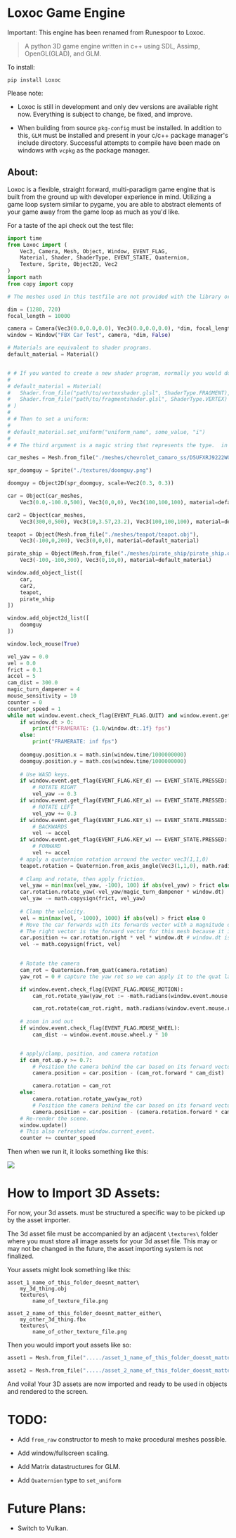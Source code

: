 # Loxoc Game Engine

Important: This engine has been renamed from Runespoor to Loxoc.

> A python 3D game engine written in c++ using SDL, Assimp, OpenGL(GLAD), and GLM.

To install:

```
pip install Loxoc
```

Please note:

 - Loxoc is still in development and only dev versions are available right now.  Everything is subject to change, be fixed, and improve.

 - When building from source `pkg-config` must be installed.  In addition to this, `GLM` must be installed and present in your c/c++ package manager's include directory.  Successful attempts to compile have been made on windows with `vcpkg` as the package manager.

## About:

Loxoc is a flexible, straight forward, multi-paradigm game engine that is built from the ground up with developer experience in mind.  Utilizing a game loop system similar to pygame, you are able to abstract elements of your game away from the game loop as much as you'd like.

For a taste of the api check out the test file:

```py
import time
from Loxoc import (
    Vec3, Camera, Mesh, Object, Window, EVENT_FLAG,
    Material, Shader, ShaderType, EVENT_STATE, Quaternion,
    Texture, Sprite, Object2D, Vec2
)
import math
from copy import copy

# The meshes used in this testfile are not provided with the library or source files.

dim = (1280, 720)
focal_length = 10000

camera = Camera(Vec3(0.0,0.0,0.0), Vec3(0.0,0.0,0.0), *dim, focal_length, math.radians(60))
window = Window("FBX Car Test", camera, *dim, False)

# Materials are equivalent to shader programs.
default_material = Material()


# # If you wanted to create a new shader program, normally you would do something like this:
#
# default_material = Material(
#   Shader.from_file("path/to/vertexshader.glsl", ShaderType.FRAGMENT),
#   Shader.from_file("path/to/fragmentshader.glsl", ShaderType.VERTEX)
# )
# 
# # Then to set a uniform:
#
# default_material.set_uniform("uniform_name", some_value, "i")
#
# # The third argument is a magic string that represents the type.  in this case the type is an integer.

car_meshes = Mesh.from_file("./meshes/chevrolet_camaro_ss/D5UFXRJ9222WOZCIKIDU0Z36K.obj")

spr_doomguy = Sprite("./textures/doomguy.png")

doomguy = Object2D(spr_doomguy, scale=Vec2(0.3, 0.3))

car = Object(car_meshes,
    Vec3(0.0,-100.0,500), Vec3(0,0,0), Vec3(100,100,100), material=default_material)

car2 = Object(car_meshes,
    Vec3(300,0,500), Vec3(10,3.57,23.2), Vec3(100,100,100), material=default_material)

teapot = Object(Mesh.from_file("./meshes/teapot/teapot.obj"),
    Vec3(-100,0,200), Vec3(0,0,0), material=default_material)

pirate_ship = Object(Mesh.from_file("./meshes/pirate_ship/pirate_ship.obj"),
    Vec3(-100,-100,300), Vec3(0,10,0), material=default_material)

window.add_object_list([
    car,
    car2,
    teapot,
    pirate_ship
])

window.add_object2d_list([
    doomguy
])

window.lock_mouse(True)

vel_yaw = 0.0
vel = 0.0
frict = 0.1
accel = 5
cam_dist = 300.0
magic_turn_dampener = 4
mouse_sensitivity = 10
counter = 0
counter_speed = 1
while not window.event.check_flag(EVENT_FLAG.QUIT) and window.event.get_flag(EVENT_FLAG.KEY_ESCAPE) != EVENT_STATE.PRESSED:
    if window.dt > 0:
        print(f"FRAMERATE: {1.0/window.dt:.1f} fps")
    else:
        print("FRAMERATE: inf fps")
    
    doomguy.position.x = math.sin(window.time/1000000000)
    doomguy.position.y = math.cos(window.time/1000000000)
    
    # Use WASD keys.
    if window.event.get_flag(EVENT_FLAG.KEY_d) == EVENT_STATE.PRESSED:
        # ROTATE RIGHT
        vel_yaw -= 0.3
    if window.event.get_flag(EVENT_FLAG.KEY_a) == EVENT_STATE.PRESSED:
        # ROTATE LEFT
        vel_yaw += 0.3
    if window.event.get_flag(EVENT_FLAG.KEY_s) == EVENT_STATE.PRESSED:
        # BACKWARDS
        vel -= accel
    if window.event.get_flag(EVENT_FLAG.KEY_w) == EVENT_STATE.PRESSED:
        # FORWARD
        vel += accel
    # apply a quaternion rotation arround the vector vec3(1,1,0)
    teapot.rotation = Quaternion.from_axis_angle(Vec3(1,1,0), math.radians(counter))
    
    # Clamp and rotate, then apply friction.
    vel_yaw = min(max(vel_yaw, -100), 100) if abs(vel_yaw) > frict else 0
    car.rotation.rotate_yaw(-vel_yaw/magic_turn_dampener * window.dt)
    vel_yaw -= math.copysign(frict, vel_yaw)
    
    # Clamp the velocity.
    vel = min(max(vel, -1000), 1000) if abs(vel) > frict else 0
    # Move the car forwards with its forwards vector with a magnitude of `vel` and apply friction
    # The right vector is the forward vector for this mesh because it is rotated 90 degrees by default.
    car.position += car.rotation.right * vel * window.dt # window.dt is deltatime
    vel -= math.copysign(frict, vel)
    

    # Rotate the camera
    cam_rot = Quaternion.from_quat(camera.rotation)
    yaw_rot = 0 # capture the yaw rot so we can apply it to the quat later in the case where the camera is clamped

    if window.event.check_flag(EVENT_FLAG.MOUSE_MOTION):
        cam_rot.rotate_yaw(yaw_rot := -math.radians(window.event.mouse.rel_x * mouse_sensitivity * window.dt))

        cam_rot.rotate(cam_rot.right, math.radians(window.event.mouse.rel_y * mouse_sensitivity * window.dt))
    
    # zoom in and out
    if window.event.check_flag(EVENT_FLAG.MOUSE_WHEEL):
        cam_dist -= window.event.mouse.wheel.y * 10


    # apply/clamp, position, and camera rotation
    if cam_rot.up.y >= 0.7:
        # Position the camera behind the car based on its forward vector
        camera.position = car.position - (cam_rot.forward * cam_dist)

        camera.rotation = cam_rot
    else:
        camera.rotation.rotate_yaw(yaw_rot)
        # Position the camera behind the car based on its forward vector
        camera.position = car.position - (camera.rotation.forward * cam_dist)
    # Re-render the scene.
    window.update()
    # This also refreshes window.current_event.
    counter += counter_speed
```

Then when we run it, it looks something like this:

![](https://github.com/FrewtyPebbles/Runespoor-Python3D-Game-Engine/blob/main/tests/Sprite_jitter_fix.gif)

# How to Import 3D Assets:

For now, your 3d assets. must be structured a specific way to be picked up by the asset importer.

The 3d asset file must be accompanied by an adjacent `\textures\` folder where you must store all image assets for your 3d asset file.  This may or may not be changed in the future, the asset importing system is not finalized.

Your assets might look something like this:

```
asset_1_name_of_this_folder_doesnt_matter\
    my_3d_thing.obj
    textures\
        name_of_texture_file.png

asset_2_name_of_this_folder_doesnt_matter_either\
    my_other_3d_thing.fbx
    textures\
        name_of_other_texture_file.png
```

Then you would import yout assets like so:

```py
asset1 = Mesh.from_file("...../asset_1_name_of_this_folder_doesnt_matter/my_3d_thing.fbx")

asset2 = Mesh.from_file("...../asset_2_name_of_this_folder_doesnt_matter_either/my_other_3d_thing.fbx")
```

And voila!  Your 3D assets are now imported and ready to be used in objects and rendered to the screen.


# TODO:

 - Add `from_raw` constructor to mesh to make procedural meshes possible.

 - Add window/fullscreen scaling.

 - Add Matrix datastructures for GLM.

 - Add `Quaternion` type to `set_uniform`

# Future Plans:

 - Switch to Vulkan.
